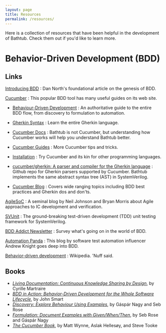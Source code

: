 ```yaml
---
layout: page
title: Resources
permalink: /resources/
---
```

Here is a collection of resources that have been helpful in the development of Bathtub.
Check them out if you'd like to learn more.

# Behavior-Driven Development (BDD)

## Links
[Introducing BDD](https://dannorth.net/introducing-bdd/)
: Dan North's foundational article on the genesis of BDD. 

[Cucumber](https://cucumber.io/tools/cucumber-open/)
: This popular BDD tool has many useful guides on its web site.

* [Behaviour-Driven Development](https://cucumber.io/docs/bdd/)
  : An authoritative guide to the entire BDD flow, from discovery to formulation to automation.

* [Gherkin Syntax](https://cucumber.io/docs/gherkin/)
  : Learn the entire Gherkin language.

* [Cucumber Docs](https://cucumber.io/docs/cucumber/)
  : Bathtub is not Cucumber, but understanding how Cucumber works will help you understand Bathtub better.

* [Cucumber Guides](https://cucumber.io/docs/guides/)
  : More Cucumber tips and tricks.

* [Installation](https://cucumber.io/docs/installation/)
  : Try Cucumber and its kin for other programming languages.

* [cucumber/gherkin: A parser and compiler for the Gherkin language](https://github.com/cucumber/gherkin)
  : Github repo for Gherkin parsers supported by Cucumber.
  Bathtub implements the same abstract syntax tree (AST) in SystemVerilog.

* [Cucumber Blog](https://cucumber.io/blog/)
  : Covers wide ranging topics including BDD best practices and Gherkin dos and don'ts.

[AgileSoC](http://agilesoc.com)
: A seminal blog by Neil Johnson and Bryan Morris about Agile approaches to IC development and verification.

[SVUnit](http://agilesoc.com/open-source-projects/svunit/)
: The ground-breaking test-driven development (TDD) unit testing framework for SystemVerilog.

[BDD Addict Newsletter](https://www.specsolutions.eu/news/bddaddict/)
: Survey what's going on in the world of BDD.

[Automation Panda](https://automationpanda.com/bdd/)
: This blog by software test automation influencer Andrew Knight goes deep into BDD.

[Behavior-driven development](https://en.wikipedia.org/wiki/Behavior-driven_development)
  : Wikipedia. 'Nuff said. 

## Books
* _[Living Documentation: Continuous Knowledge Sharing by Design](https://learning.oreilly.com/library/view/living-documentation-continuous/9780134689418/)_, by Cyrille Martraire
* _[BDD in Action: Behavior-Driven Development for the Whole Software Lifecycle](https://learning.oreilly.com/library/view/bdd-in-action/9781617291654/)_, by John Smart
* _[Discovery: Explore Behaviour Using Examples](http://bddbooks.com/#discovery)_, by Gáspár Nagy and Seb Rose
* _[Formulation: Document Examples with Given/When/Then](http://bddbooks.com/#formulation)_, by Seb Rose and Gáspár Nagy
* _[The Cucumber Book](https://learning.oreilly.com/library/view/the-cucumber-book/9781680502497/)_, by Matt Wynne, Aslak Hellesøy, and Steve Tooke




